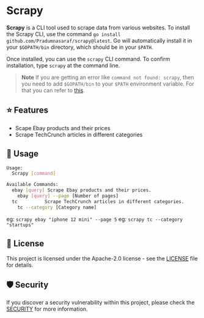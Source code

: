 # Scrapy

**Scrapy** is a CLI tool used to scrape data from various websites. To install the Scrapy CLI, use the command `go install github.com/Pradumnasaraf/scrapy@latest`. Go will automatically install it in your `$GOPATH/bin` directory, which should be in your `$PATH`.

Once installed, you can use the `scrapy` CLI command. To confirm installation, type `scrapy` at the command line.

> **Note** If you are getting an error like `command not found: scrapy`, then you need to add `$GOPATH/bin` to your `$PATH` environment variable. For that you can refer to [this](https://gist.github.com/Pradumnasaraf/ca6f9a0507089a4c44881446cdda4aa3).

## ⭐️ Features

- Scape Ebay products and their prices
- Scrape TechCrunch articles in different categories

## 📝 Usage

```bash
Usage:
  Scrapy [command]

Available Commands:
  ebay [query] Scrape Ebay products and their prices.
    ebay [query] --page [Number of pages]
  tc          Scrape TechCrunch articles in different categories.
    tc --category [Category name] 
```

eg: `scrapy ebay "iphone 12 mini" --page 5`
eg: `scrapy tc --category "startups"`

## 📜 License

This project is licensed under the Apache-2.0 license - see the [LICENSE](LICENSE) file for details.

## 🛡 Security

If you discover a security vulnerability within this project, please check the [SECURITY](SECURITY.md) for more information.
